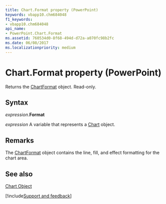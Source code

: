 ```yaml
---
title: Chart.Format property (PowerPoint)
keywords: vbapp10.chm684048
f1_keywords:
- vbapp10.chm684048
api_name:
- PowerPoint.Chart.Format
ms.assetid: 760534d0-8f68-494d-d72a-a070fc98b2fc
ms.date: 06/08/2017
ms.localizationpriority: medium
---
```



# Chart.Format property (PowerPoint)

Returns the [ChartFormat](PowerPoint.ChartFormat.md) object. Read-only.


## Syntax

_expression_.**Format**

_expression_ A variable that represents a [Chart](PowerPoint.Chart.md) object.


## Remarks

The [ChartFormat](PowerPoint.ChartFormat.md) object contains the line, fill, and effect formatting for the chart area.


## See also


[Chart Object](PowerPoint.Chart.md)

[!include[Support and feedback](~/includes/feedback-boilerplate.md)]